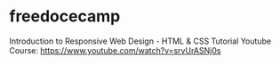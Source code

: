 # freedocecamp

Introduction to Responsive Web Design - HTML & CSS Tutorial
Youtube Course: https://www.youtube.com/watch?v=srvUrASNj0s
